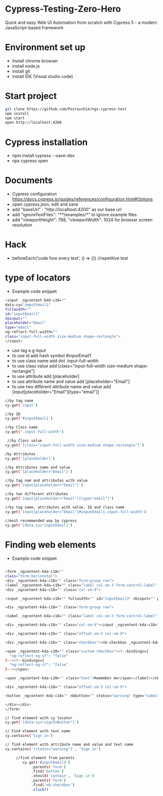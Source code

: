 # Cypress-Testing-Zero-Hero
Quick and easy Web UI Automation from scratch with Cypress 5 - a modern JavaScript-based framework

# Environment set up
- Install chrome browser
- install node.js
- install git
- install IDE (Visual studio code)

# Start project
```sh
git clone https://github.com/Postavshik/ngx-cypress-test
npm install
npm start
open http://localhost:4200
```

# Cypress installation
- npm install cypress --save-dev
- npx cypress open

# Documents
- Cypress configuration https://docs.cypress.io/guides/references/configuration.html#Options
- open cypress.json, edit and save
- add "baseUrl" : "http://localhost:4200" as our base url
- add "ignoreTestFiles": "**/examples/*" to ignore example files
- add "viewportHeight": 768, "viewportWidth": 1024 for browser screen resolution

# Hack
- beforeEach('code fore every test', () => {}) //repetitive test 
# type of locators
- Example code snippet
```sh
<input _ngcontent-bdd-c18="" 
data-cy="imputEmail1" 
fullwidth="" 
id="inputEmail1" 
nbinput="" 
placeholder="Email" 
type="email" 
ng-reflect-full-width="" 
class="input-full-width size-medium shape-rectangle">
</input>
```

- use tag e.g input
- to use id add hash symbol #inputEmail1
- to use class name add dot .input-full-width
- to use class value add [class="input-full-width size-medium shape-rectangle"]
- to use attribute add [placeholder]
- to use attribute name and value add [placeholder="Email"]
- to use two different attribute name and value add [input[placeholder="Email"][type="email"]]


```sh
//by tag name
cy.get('input')

//by ID
cy.get('#inputEmail1')

//by Class name
cy.get('.input-full-width')

 //by Class value
cy.get('[class="input-full-width size-medium shape-rectangle"]')

/by Attributes
cy.get('[placeholder]')

//by Attributes name and value
cy.get('[placeholder="Email"]')

//by tag nam and attributes with value
cy.get('input[placeholder="Email"]')

//by two different attributes
cy.get('input[placeholder="Email"][type="email"]')

//by tag name, attributes with value, ID and class name 
cy.get('input[placeholder="Email"]#inputEmail1.input-full-width')
        
//most recommended way by cypress
cy.get('[data-cy="inputEmail]')
```

# Finding web elements

- Example code snippet
```sh

<form _ngcontent-kda-c18="" 
class="form-horizontal">
<div _ngcontent-kda-c18="" class="form-group row">
<label _ngcontent-kda-c18="" class="label col-sm-3 form-control-label" for="inputEmail3">Email</label>
<div _ngcontent-kda-c18="" class="col-sm-9">

<input _ngcontent-kda-c18="" fullwidth="" id="inputEmail3" nbinput="" placeholder="Email" type="email" ng-reflect-full-width="" class="input-full-width size-medium shape-rectangle"></div></div>

<div _ngcontent-kda-c18="" class="form-group row">

<label _ngcontent-kda-c18="" class="label col-sm-3 form-control-label" for="inputPassword3">Password</label>

<div _ngcontent-kda-c18="" class="col-sm-9"><input _ngcontent-kda-c18="" fullwidth="" id="inputPassword3" nbinput="" placeholder="Password" type="password" ng-reflect-full-width="" class="input-full-width size-medium shape-rectangle"></div></div><div _ngcontent-kda-c18="" class="form-group row">

<div _ngcontent-kda-c18="" class="offset-sm-3 col-sm-9">

<div _ngcontent-kda-c18="" class="checkbox"><nb-checkbox _ngcontent-kda-c18="" _nghost-kda-c20=""><label _ngcontent-kda-c20="" class="label"><input _ngcontent-kda-c20="" class="native-input visually-hidden" type="checkbox">

<span _ngcontent-kda-c20="" class="custom-checkbox"><!--bindings={
  "ng-reflect-ng-if": "false"
}--><!--bindings={
  "ng-reflect-ng-if": "false"
}--></span>

<span _ngcontent-kda-c20="" class="text">Remember me</span></label></nb-checkbox></div></div></div><div _ngcontent-kda-c18="" class="form-group row">

<div _ngcontent-kda-c18="" class="offset-sm-3 col-sm-9">

<button _ngcontent-kda-c18="" nbbutton="" status="warning" type="submit" _nghost-kda-c16="" ng-reflect-status="warning" class="appearance-filled size-medium status-warning shape-rectangle transitions" aria-disabled="false" tabindex="0">Sign in</button>

</div></div>
</form>


```

```sh        
// find element with cy locator 
cy.get('[data-cy="signInButton"]')

// Find element with text name
cy.contains('Sign in')

// find element with attribute name and value and text name
cy.contains('[status="warning"]', 'Sign in')

     //find element from parents
        cy.get('#inputEmail3')
            .parents('form')
            .find('button')
            .should('contain', 'Sign in')
            .parents('form')
            .find('nb-checkbox')
            .click()


```
 
